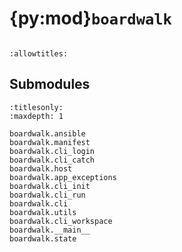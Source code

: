 # {py:mod}`boardwalk`

```{py:module} boardwalk
```

```{autodoc2-docstring} boardwalk
:allowtitles:
```

## Submodules

```{toctree}
:titlesonly:
:maxdepth: 1

boardwalk.ansible
boardwalk.manifest
boardwalk.cli_login
boardwalk.cli_catch
boardwalk.host
boardwalk.app_exceptions
boardwalk.cli_init
boardwalk.cli_run
boardwalk.cli
boardwalk.utils
boardwalk.cli_workspace
boardwalk.__main__
boardwalk.state
```
